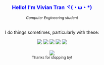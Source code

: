 <div align="center">
  <h3 style="color: blue;">Hello! I'm Vivian Tran ヾ(・ω・*)</h1>
  <sup><i>Computer Engineering student</i></sup>
</div>
<br>
<div align="center">
  <p>I do things sometimes, particularly with these:</p>
  <a href="https://github.com/vyarin?tab=repositories&language=c"><img src="https://img.shields.io/badge/c-00599C?style=for-the-badge&logo=c&logoColor=white"></a>
  <a href="https://github.com/vyarin?tab=repositories&language=cpp"><img src="https://img.shields.io/badge/c++-00599C?style=for-the-badge&logo=c%2B%2B&logoColor=white"></a>
  <a href="https://github.com/vyarin?tab=repositories&language=python"><img src="https://img.shields.io/badge/python-3776ab?style=for-the-badge&logo=python&logoColor=white"></a>
  <a href="https://github.com/vyarin?tab=repositories&language=java"><img src="https://img.shields.io/badge/java-ED8B00?style=for-the-badge&logoColor=white"></a>
  <a href="https://github.com/vyarin?tab=repositories&language=html"><img src="https://img.shields.io/badge/html5-E34F26?style=for-the-badge&logo=html5&logoColor=white"></a>
</div>
<br>
<div align="center">
  <img src="https://github-readme-stats.vercel.app/api?username=vyarin&theme=nightowl&bg_color=161b22&hide_border=true&rank_icon=github&show_icons=true">
</div>
<div align="center">
  <sub>Thanks for stopping by!</sub>
</div>
